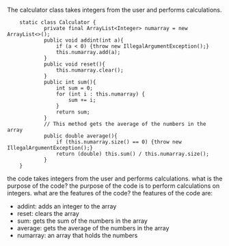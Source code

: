 The calculator class takes integers from the user and performs calculations.
```
    static class Calculator {
            private final ArrayList<Integer> numarray = new ArrayList<>();
            public void addint(int a){
                if (a < 0) {throw new IllegalArgumentException();}
                this.numarray.add(a);
            }
            public void reset(){
                this.numarray.clear();
            }
            public int sum(){
                int sum = 0;
                for (int i : this.numarray) {
                    sum += i;
                }
                return sum;
            }
            // This method gets the average of the numbers in the array
            public double average(){
                if (this.numarray.size() == 0) {throw new IllegalArgumentException();}
                return (double) this.sum() / this.numarray.size();
            }
    }
```
the code takes integers from the user and performs calculations.
what is the purpose of the code?
the purpose of the code is to perform calculations on integers.
what are the features of the code?
the features of the code are:
- addint: adds an integer to the array
- reset: clears the array
- sum: gets the sum of the numbers in the array
- average: gets the average of the numbers in the array
- numarray: an array that holds the numbers

